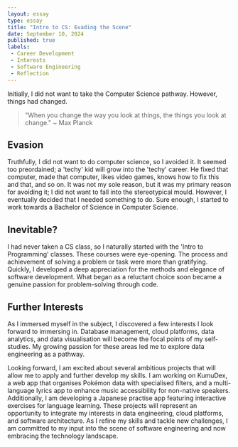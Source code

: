```yaml
---
layout: essay
type: essay
title: "Intro to CS: Evading the Scene"
date: September 10, 2024
published: true
labels:
 - Career Development
 - Interests
 - Software Engineering
 - Reflection
---
```


 Initially, I did not want to take the Computer Science pathway. However, things had changed.

 > "When you change the way you look at things, the things you look at change." ~ Max Planck

## Evasion

 Truthfully, I did not want to do computer science, so I avoided it. It seemed too preordained; a 'techy' kid will grow into the 'techy' career. He fixed that computer, made that computer, likes video games, knows how to fix this and that, and so on. It was not my sole reason, but it was my primary reason for avoiding it; I did not want to fall into the stereotypical mould. However, I eventually decided that I needed something to do. Sure enough, I started to work towards a Bachelor of Science in Computer Science.

## Inevitable?

 I had never taken a CS class, so I naturally started with the 'Intro to Programming' classes. These courses were eye-opening. The process and achievement of solving a problem or task were more than gratifying. Quickly, I developed a deep appreciation for the methods and elegance of software development. What began as a reluctant choice soon became a genuine passion for problem-solving through code.

## Further Interests

 As I immersed myself in the subject, I discovered a few interests I look forward to immersing in. Database management, cloud platforms, data analytics, and data visualisation will become the focal points of my self-studies. My growing passion for these areas led me to explore data engineering as a pathway.

 Looking forward, I am excited about several ambitious projects that will allow me to apply and further develop my skills. I am working on KumuDex, a web app that organises Pokémon data with specialised filters, and a multi-language lyrics app to enhance music accessibility for non-native speakers. Additionally, I am developing a Japanese practise app featuring interactive exercises for language learning. These projects will represent an opportunity to integrate my interests in data engineering, cloud platforms, and software architecture. As I refine my skills and tackle new challenges, I am committed to my input into the scene of software engineering and now embracing the technology landscape.
